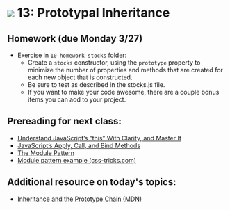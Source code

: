 # ![](https://ga-dash.s3.amazonaws.com/production/assets/logo-9f88ae6c9c3871690e33280fcf557f33.png) 13: Prototypal Inheritance

## Homework (due Monday 3/27)

- Exercise in `10-homework-stocks` folder:
    - Create a `stocks` constructor, using the `prototype` property to minimize the number of properties and methods that are created for each new object that is constructed. 
    - Be sure to test as described in the stocks.js file.
    - If you want to make your code awesome, there are a couple bonus items you can add to your project.

## Prereading for next class:

- [Understand JavaScript’s “this” With Clarity, and Master It](http://javascriptissexy.com/understand-javascripts-this-with-clarity-and-master-it/)
- [JavaScript’s Apply, Call, and Bind Methods](http://javascriptissexy.com/javascript-apply-call-and-bind-methods-are-essential-for-javascript-professionals/)
- [The Module Pattern](https://addyosmani.com/resources/essentialjsdesignpatterns/book/)
- [Module pattern example (css-tricks.com)](https://css-tricks.com/how-do-you-structure-javascript-the-module-pattern-edition/)

## Additional resource on today's topics:

- [Inheritance and the Prototype Chain (MDN)](https://developer.mozilla.org/en-US/docs/Web/JavaScript/Inheritance_and_the_prototype_chain)
